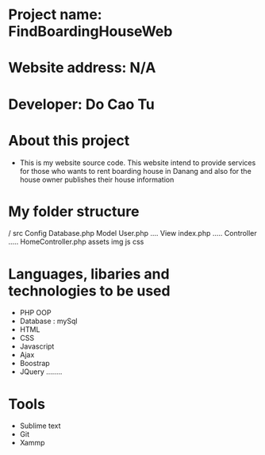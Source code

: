 # Project name: FindBoardingHouseWeb
# Website address: N/A
# Developer: Do Cao Tu
# About this project
- This is my website source code. This website intend to provide services for those who wants to rent boarding house in Danang and also for the house owner publishes their house information
# My folder structure
/
  src
    Config
     Database.php
    Model
      User.php
      ....
    View
      index.php
      .....
    Controller
     .....
     HomeController.php
  assets
    img
    js
    css
    
 # Languages, libaries and technologies to be used
 - PHP OOP
 - Database : mySql
 - HTML
 - CSS
 - Javascript
 - Ajax
 - Boostrap
 - JQuery
 ........
 # Tools
 - Sublime text
 - Git
 - Xammp
